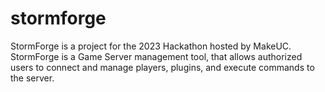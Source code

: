 # stormforge
StormForge is a project for the 2023 Hackathon hosted by MakeUC. StormForge is a Game Server management tool, that allows authorized users to connect and manage players, plugins, and execute commands to the server.

